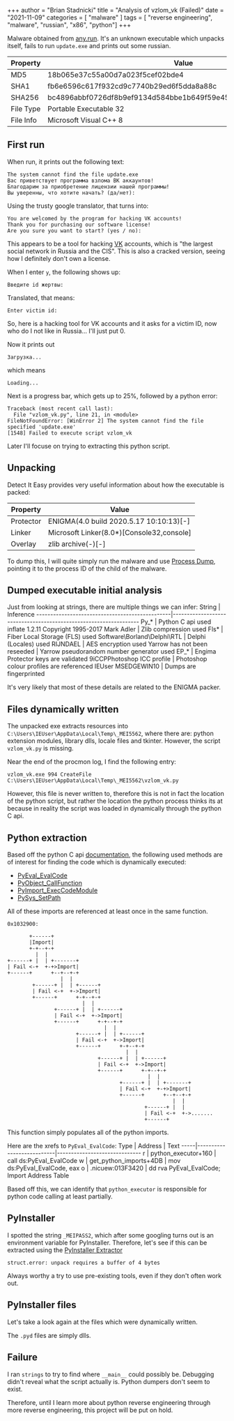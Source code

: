 +++
author = "Brian Stadnicki"
title = "Analysis of vzlom_vk (Failed)"
date = "2021-11-09"
categories = [ "malware" ]
tags = [ "reverse engineering", "malware", "russian", "x86", "python"]
+++

Malware obtained from [any.run](https://app.any.run/tasks/75439b32-753f-4d1c-b4d3-ee36a4605de1/). It's an unknown executable which unpacks itself, fails to run `update.exe` and prints out some russian.

Property              | Value
----------------------|---------------------------------------------------
MD5                   | 18b065e37c55a00d7a023f5cef02bde4
SHA1                  | fb6e6596c617f932cd9c7740b29ed6f5dda8a88c
SHA256                | bc4896abbf0726df8b9ef9134d584bbe1b649f59e453bbc327f8cd5b5b5a0651
File Type             | Portable Executable 32
File Info             | Microsoft Visual C++ 8

## First run
When run, it prints out the following text:

```
The system cannot find the file update.exe
﻿Вас приветствует программа взлома ВК аккаунтов!
Благодарим за приобретение лицензии нашей программы!
Вы уверенны, что хотите начать? (да/нет):
```

Using the trusty google translator, that turns into:

```
You are welcomed by the program for hacking VK accounts!
Thank you for purchasing our software license!
Are you sure you want to start? (yes / no):
```

This appears to be a tool for hacking [VK](https://vk.com/) accounts, which is "the largest social network in Russia and the CIS". This is also a cracked version, seeing how I definitely don't own a license.

When I enter `y`, the following shows up:

```
Введите id жертвы:
```

Translated, that means:

```
Enter victim id:
```

So, here is a hacking tool for VK accounts and it asks for a victim ID, now who do I not like in Russia... I'll just put 0.

Now it prints out

```
Загрузка...
```

which means

```
Loading...
```

Next is a progress bar, which gets up to 25%, followed by a python error:

```
Traceback (most recent call last):
  File "vzlom_vk.py", line 21, in <module>
FileNotFoundError: [WinError 2] The system cannot find the file specified 'update.exe'
[1548] Failed to execute script vzlom_vk
```

Later I'll focuse on trying to extracting this python script.

## Unpacking

Detect It Easy provides very useful information about how the executable is packed:

Property              | Value
----------------------|---------------------------------------------------
Protector             | ENIGMA(4.0 build 2020.5.17 10:10:13)[-]
Linker                | Microsoft Linker(8.0*)[Console32,console]
Overlay               | zlib archive(-)[-]

To dump this, I will quite simply run the malware and use [Process Dump](https://github.com/glmcdona/Process-Dump), pointing it to the process ID of the child of the malware.

## Dumped executable initial analysis
Just from looking at strings, there are multiple things we can infer:
String                                          | Inference
------------------------------------------------|------------------------------------------------------------------
Py_*                                            | Python C api used
inflate 1.2.11 Copyright 1995-2017 Mark Adler   | Zlib compression used
Fls*                                            | Fiber Local Storage (FLS) used
Software\\Borland\\Delphi\\RTL                  | Delphi (Locales) used
RIJNDAEL                                        | AES encryption used
Yarrow has not been reseeded                    | Yarrow pseudorandom number generator used
EP_*                                            | Engima Protector keys are validated
9iCCPPhotoshop ICC profile                      | Photoshop colour profiles are referenced
IEUser MSEDGEWIN10                              | Dumps are fingerprinted

It's very likely that most of these details are related to the ENIGMA packer.

## Files dynamically written
The unpacked exe extracts resources into `C:\Users\IEUser\AppData\Local\Temp\_MEI5562`, where there are: python extension modules, library dlls, locale files and tkinter. However, the script `vzlom_vk.py` is missing.

Near the end of the procmon log, I find the following entry:

`vzlom_vk.exe 994 CreateFile C:\Users\IEUser\AppData\Local\Temp\_MEI5562\vzlom_vk.py`

However, this file is never written to, therefore this is not in fact the location of the python script, but rather the location the python process thinks its at because in reality the script was loaded in dynamically through the python C api.

## Python extraction
Based off the python C api [documentation](https://docs.python.org/3/c-api), the following used methods are of interest for finding the code which is dynamically executed:
 - [PyEval_EvalCode](https://docs.python.org/3/c-api/veryhigh.html#c.PyEval_EvalCode)
 - [PyObject_CallFunction](https://docs.python.org/3/c-api/call.html#c.PyObject_Call)
 - [PyImport_ExecCodeModule](https://docs.python.org/3/c-api/import.html?highlight=pyimport_execcodemodule#c.PyImport_ExecCodeModule)
 - [PySys_SetPath](https://docs.python.org/3/c-api/sys.html?highlight=pysys_setpath#c.PySys_SetPath)

All of these imports are referenced at least once in the same function.

```
0x1032900:

       +------+
       |Import|
       +-+--+-+
         |  |
+------+ |  | +-------+
| Fail <-+  +-+>Import|
+------+      +--+--+-+
                 |  |
        +------+ |  | +------+
        | Fail <-+  +->Import|
        +------+      +-+--+-+
                        |  |
               +------+ |  | +------+
               | Fail <-+  +->Import|
               +------+      +-+--+-+
                               |  |
                      +------+ |  | +------+
                      | Fail <-+  +->Import|
                      +------+      +-+--+-+
                                      |  |
                             +------+ |  | +------+
                             | Fail <-+  +->Import|
                             +------+      +-+--+-+
                                             |  |
                                    +------+ |  | +-------+
                                    | Fail <-+  +-+>Import|
                                    +------+      +--+--+-+
                                                     |  |
                                            +------+ |  |
                                            | Fail <-+  +->.......
                                            +------+
```

This function simply populates all of the python imports.

Here are the xrefs to `PyEval_EvalCode`:
Type | Address                   | Text
-----|---------------------------|------------------------------
r    | python_executor+160       | call ds:PyEval_EvalCode
w    | get_python_imports+4DB    | mov ds:PyEval_EvalCode, eax
o    | .nicuew:013F3420          | dd rva PyEval_EvalCode; Import Address Table

Based off this, we can identify that `python_executor` is responsible for python code calling at least partially.

## PyInstaller
I spotted the string `_MEIPASS2`, which after some googling turns out is an environment variable for PyInstaller. Therefore, let's see if this can be extracted using the [PyInstaller Extractor](https://github.com/extremecoders-re/pyinstxtractor)

```
struct.error: unpack requires a buffer of 4 bytes
```

Always worthy a try to use pre-existing tools, even if they don't often work out.

## PyInstaller files
Let's take a look again at the files which were dynamically written.

The `.pyd` files are simply dlls.

## Failure
I ran `strings` to try to find where `__main__` could possibly be. Debugging didn't reveal what the script actually is. Python dumpers don't seem to exist.

Therefore, until I learn more about python reverse engineering through more reverse engineering, this project will be put on hold.

